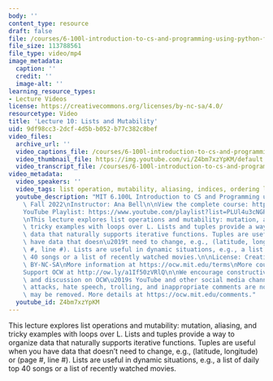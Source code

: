 ```yaml
---
body: ''
content_type: resource
draft: false
file: /courses/6-100l-introduction-to-cs-and-programming-using-python-fall-2022/6100l-lecture-10-version-3_1_360p_16_9.mp4
file_size: 113788561
file_type: video/mp4
image_metadata:
  caption: ''
  credit: ''
  image-alt: ''
learning_resource_types:
- Lecture Videos
license: https://creativecommons.org/licenses/by-nc-sa/4.0/
resourcetype: Video
title: 'Lecture 10: Lists and Mutability'
uid: 9df98cc3-2dcf-4d5b-b052-b77c382c8bef
video_files:
  archive_url: ''
  video_captions_file: /courses/6-100l-introduction-to-cs-and-programming-using-python-fall-2022/1thJR8x0QK8HpwQ3OqOE-MVtYg_P0QZ_T_transcript.webvtt
  video_thumbnail_file: https://img.youtube.com/vi/Z4bm7xzYpKM/default.jpg
  video_transcript_file: /courses/6-100l-introduction-to-cs-and-programming-using-python-fall-2022/1thJR8x0QK8HpwQ3OqOE-MVtYg_P0QZ_T_transcript.pdf
video_metadata:
  video_speakers: ''
  video_tags: list operation, mutability, aliasing, indices, ordering lists, index
  youtube_description: "MIT 6.100L Introduction to CS and Programming using Python,\
    \ Fall 2022\nInstructor: Ana Bell\n\nView the complete course: https://ocw.mit.edu/courses/6-100l-introduction-to-cs-and-programming-using-python-fall-2022/\n\
    YouTube Playlist: https://www.youtube.com/playlist?list=PLUl4u3cNGP62A-ynp6v6-LGBCzeH3VAQB\n\
    \nThis lecture explores list operations and mutability: mutation, aliasing, and\
    \ tricky examples with loops over L. Lists and tuples provide a way to organize\
    \ data that naturally supports iterative functions. Tuples are useful when you\
    \ have data that doesn\u2019t need to change, e.g., (latitude, longitude) or (page\
    \ #, line #). Lists are useful in dynamic situations, e.g., a list of daily top\
    \ 40 songs or a list of recently watched movies.\n\nLicense: Creative Commons\
    \ BY-NC-SA\nMore information at https://ocw.mit.edu/terms\nMore courses at https://ocw.mit.edu\n\
    Support OCW at http://ow.ly/a1If50zVRlQ\n\nWe encourage constructive comments\
    \ and discussion on OCW\u2019s YouTube and other social media channels. Personal\
    \ attacks, hate speech, trolling, and inappropriate comments are not allowed and\
    \ may be removed. More details at https://ocw.mit.edu/comments."
  youtube_id: Z4bm7xzYpKM
---
```

This lecture explores list operations and mutability: mutation, aliasing, and tricky examples with loops over L. Lists and tuples provide a way to organize data that naturally supports iterative functions. Tuples are useful when you have data that doesn’t need to change, e.g., (latitude, longitude) or (page #, line #). Lists are useful in dynamic situations, e.g., a list of daily top 40 songs or a list of recently watched movies.